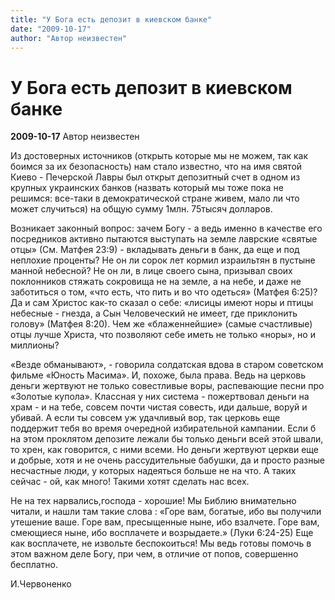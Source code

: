 ```yaml
---
title: "У Бога есть депозит в киевском банке"
date: "2009-10-17"
author: "Автор неизвестен"
---
```


# У Бога есть депозит в киевском банке

**2009-10-17** Автор неизвестен

Из достоверных источников (открыть которые мы не можем, так как боимся за их безопасность) нам стало известно, что на имя святой Киево - Печерской Лавры был открыт депозитный счет в одном из крупных украинских банков (назвать который мы тоже пока не решимся: все-таки в демократической стране живем, мало ли что может случиться) на общую сумму 1млн. 75тысяч долларов.

Возникает законный вопрос: зачем Богу - а ведь именно в качестве его посредников активно пытаются выступать на земле лаврские «святые отцы» (См. Матфея 23:9) - вкладывать деньги в банк, да еще и под неплохие проценты? Не он ли сорок лет кормил израильтян в пустыне манной небесной? Не он ли, в лице своего сына, призывал своих поклонников стяжать сокровища не на земле, а на небе, и даже не заботиться о том, «что есть, что пить и во что одеться» (Матфея 6:25)? Да и сам Христос как-то сказал о себе: «лисицы имеют норы и птицы небесные - гнезда, а Сын Человеческий не имеет, где приклонить голову» (Матфея 8:20). Чем же «блаженнейшие» (самые счастливые) отцы лучше Христа, что позволяют себе иметь не только «норы», но и миллионы?

«Везде обманывают», - говорила солдатская вдова в старом советском фильме «Юность Масима». И, похоже, была права. Ведь на церковь деньги жертвуют не только совестливые воры, распевающие песни про «Золотые купола». Классная у них система - пожертвовал деньги на храм - и на тебе, совсем почти чистая совесть, иди дальше, воруй и убивай. А если ты совсем уж удачливый вор, так церковь еще поддержит тебя во время очередной избирательной кампании. Если б на этом проклятом депозите лежали бы только деньги всей этой швали, то хрен, как говорится, с ними всеми. Но деньги жертвуют церкви еще и добрые, хотя и не очень рассудительные бабушки, да и просто разные несчастные люди, у которых надеяться больше не на что. А таких сейчас - ой, как много! Такими хотят сделать нас всех.

Не на тех нарвались,господа - хорошие! Мы Библию внимательно читали, и нашли там такие слова : «Горе вам, богатые, ибо вы получили утешение ваше. Горе вам, пресыщенные ныне, ибо взалчете. Горе вам, смеющиеся ныне, ибо восплачете и возрыдаете.» (Луки 6:24-25) Еще как восплачете, не извольте беспокоиться! Мы ведь готовы помочь в этом важном деле Богу, при чем, в отличие от попов, совершенно бесплатно.

И.Червоненко